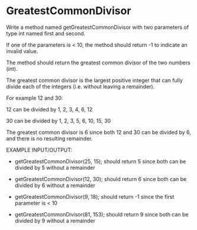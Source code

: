 # GreatestCommonDivisor

Write a method named getGreatestCommonDivisor with two parameters of type int named first and second. 

If one of the parameters is < 10, the method should return -1 to indicate an invalid value.

The method should return the greatest common divisor of the two numbers (int).

The greatest common divisor is the largest positive integer that can fully divide each of the integers (i.e. without leaving a remainder).


For example 12 and 30:

12 can be divided by 1, 2, 3, 4, 6, 12

30 can be divided by 1, 2, 3, 5, 6, 10, 15, 30

The greatest common divisor is 6 since both 12 and 30 can be divided by 6, and there is no resulting remainder.


EXAMPLE INPUT/OUTPUT:

* getGreatestCommonDivisor(25, 15); should return 5 since both can be divided by 5 without a remainder

* getGreatestCommonDivisor(12, 30); should return 6 since both can be divided by 6 without a remainder

* getGreatestCommonDivisor(9, 18); should return -1 since the first parameter is < 10

* getGreatestCommonDivisor(81, 153); should return 9 since both can be divided by 9 without a remainder
